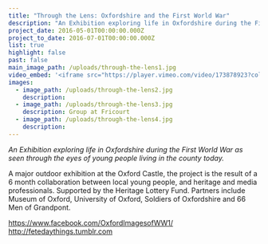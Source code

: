```yaml
---
title: "Through the Lens: Oxfordshire and the First World War"
description: "An Exhibition exploring life in Oxfordshire during the First World War as seen through the eyes of young people living in the county today."
project_date: 2016-05-01T00:00:00.000Z
project_to_date: 2016-07-01T00:00:00.000Z
list: true
highlight: false
past: false
main_image_path: /uploads/through-the-lens1.jpg
video_embed: '<iframe src="https://player.vimeo.com/video/173878923?color=279b99" width="640" height="360" frameborder="0" webkitallowfullscreen mozallowfullscreen allowfullscreen></iframe> <p><a href="https://vimeo.com/173878923">Through the Lens</a> from <a href="https://vimeo.com/feteday">Fete Day</a> on <a href="https://vimeo.com">Vimeo</a>.</p>'
images:
  - image_path: /uploads/through-the-lens2.jpg
    description:
  - image_path: /uploads/through-the-lens3.jpg
    description: Group at Fricourt
  - image_path: /uploads/through-the-lens4.jpg
    description:
---
```

_An Exhibition exploring life in Oxfordshire during the First World War as
seen through the eyes of young people living in the county today._

A major outdoor exhibition at the Oxford Castle, the project is the
result of a 6 month collaboration between local young people, and heritage
and media professionals. Supported by the Heritage Lottery Fund. Partners
include Museum of Oxford, University of Oxford, Soldiers of Oxfordshire
and 66 Men of Grandpont.

<a href="https://www.facebook.com/OxfordImagesofWW1/" title="Oxford Images of WW1" target="_blank">https://www.facebook.com/OxfordImagesofWW1/</a><br>
<a href="http://fetedaythings.tumblr.com" target="_blank">http://fetedaythings.tumblr.com</a>
